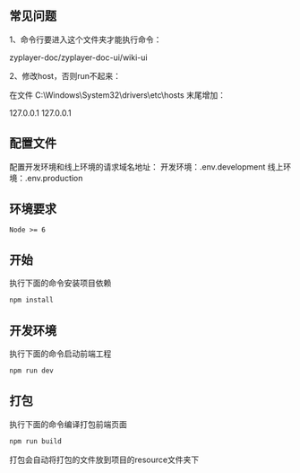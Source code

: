 ## 常见问题

1、命令行要进入这个文件夹才能执行命令：

zyplayer-doc/zyplayer-doc-ui/wiki-ui

2、修改host，否则run不起来：

在文件 C:\Windows\System32\drivers\etc\hosts 末尾增加：

127.0.0.1 127.0.0.1

## 配置文件

配置开发环境和线上环境的请求域名地址：
开发环境：.env.development
线上环境：.env.production

## 环境要求

`Node >= 6`

## 开始
执行下面的命令安装项目依赖
``` bash
npm install
```

## 开发环境
执行下面的命令启动前端工程
``` bash
npm run dev
```

## 打包
执行下面的命令编译打包前端页面
``` bash
npm run build
```
打包会自动将打包的文件放到项目的resource文件夹下